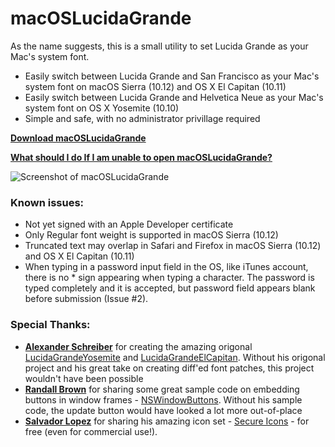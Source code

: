 # macOSLucidaGrande
As the name suggests, this is a small utility to set Lucida Grande as your Mac's system font.
- Easily switch between Lucida Grande and San Francisco as your Mac's system font on macOS Sierra (10.12) and OS X El Capitan (10.11)
- Easily switch between Lucida Grande and Helvetica Neue as your Mac's system font on OS X Yosemite (10.10)
- Simple and safe, with no administrator privillage required

**[Download macOSLucidaGrande](https://github.com/HiKay/macOSLucidaGrande/releases/download/2016.09.14/macOSLucidaGrande_2016_09_14.zip)**


**[What should I do If I am unable to open macOSLucidaGrande?](FAQ.md)**

![](https://raw.githubusercontent.com/HiKay/macOSLucidaGrande/master/Screenshot/Screenshot.png "Screenshot of macOSLucidaGrande")

### Known issues:
- Not yet signed with an Apple Developer certificate
- Only Regular font weight is supported in macOS Sierra (10.12)
- Truncated text may overlap in Safari and Firefox in macOS Sierra (10.12) and OS X El Capitan (10.11)
- When typing in a password input field in the OS, like iTunes account, there is no * sign appearing when typing a character. The password is typed completely and it is accepted, but password field appears blank before submission (Issue #2).

### Special Thanks:
- **[Alexander Schreiber](https://github.com/schreiberstein)** for creating the amazing origonal [LucidaGrandeYosemite](https://github.com/schreiberstein/lucidagrandeyosemite) and [LucidaGrandeElCapitan](https://github.com/schreiberstein/lucidagrandeelcapitan). Without his origonal project and his great take on creating diff'ed font patches, this project wouldn't have been possible
- **[Randall Brown](https://github.com/blladnar)** for sharing some great sample code on embedding buttons in window frames - [NSWindowButtons](https://github.com/blladnar/NSWindowButtons). Without his sample code, the update button would have looked a lot more out-of-place
- **[Salvador Lopez](http://simiographics.deviantart.com/)** for sharing his amazing icon set - [Secure Icons](http://simiographics.deviantart.com/art/Secure-Icons-162217765) - for free (even for commercial use!).
